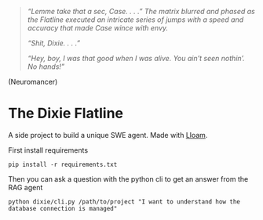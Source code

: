 >*“Lemme take that a sec, Case. . . .” The matrix blurred and phased as the Flatline executed an intricate series of jumps with a speed and accuracy that made Case wince with envy.*
>
>*“Shit, Dixie. . . .”*
>
>*“Hey, boy, I was that good when I was alive. You ain’t seen nothin’. No hands!”*
>
(Neuromancer)

# The Dixie Flatline
A side project to build a unique SWE agent. Made with [Lloam](https://github.com/LachlanGray/lloam).

First install requirements
```
pip install -r requirements.txt
```

Then you can ask a question with the python cli to get an answer from the RAG agent
```
python dixie/cli.py /path/to/project "I want to understand how the database connection is managed"
```
